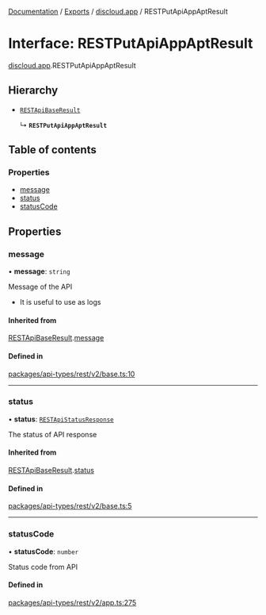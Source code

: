 [Documentation](../README.md) / [Exports](../modules.md) / [discloud.app](../modules/discloud_app.md) / RESTPutApiAppAptResult

# Interface: RESTPutApiAppAptResult

[discloud.app](../modules/discloud_app.md).RESTPutApiAppAptResult

## Hierarchy

- [`RESTApiBaseResult`](discloud_app.RESTApiBaseResult.md)

  ↳ **`RESTPutApiAppAptResult`**

## Table of contents

### Properties

- [message](discloud_app.RESTPutApiAppAptResult.md#message)
- [status](discloud_app.RESTPutApiAppAptResult.md#status)
- [statusCode](discloud_app.RESTPutApiAppAptResult.md#statuscode)

## Properties

### message

• **message**: `string`

Message of the API
- It is useful to use as logs

#### Inherited from

[RESTApiBaseResult](discloud_app.RESTApiBaseResult.md).[message](discloud_app.RESTApiBaseResult.md#message)

#### Defined in

[packages/api-types/rest/v2/base.ts:10](https://github.com/discloud/discloud.app/blob/4f75b2e/packages/api-types/rest/v2/base.ts#L10)

___

### status

• **status**: [`RESTApiStatusResponse`](../modules/discloud_app.md#restapistatusresponse)

The status of API response

#### Inherited from

[RESTApiBaseResult](discloud_app.RESTApiBaseResult.md).[status](discloud_app.RESTApiBaseResult.md#status)

#### Defined in

[packages/api-types/rest/v2/base.ts:5](https://github.com/discloud/discloud.app/blob/4f75b2e/packages/api-types/rest/v2/base.ts#L5)

___

### statusCode

• **statusCode**: `number`

Status code from API

#### Defined in

[packages/api-types/rest/v2/app.ts:275](https://github.com/discloud/discloud.app/blob/4f75b2e/packages/api-types/rest/v2/app.ts#L275)
